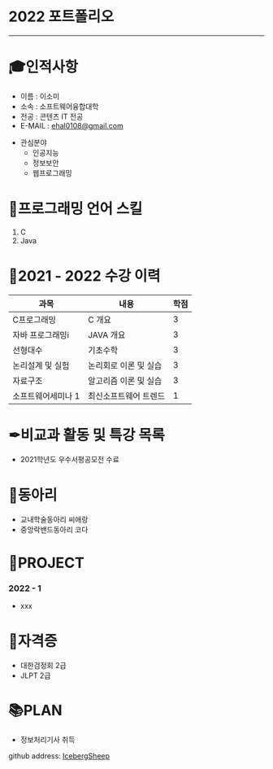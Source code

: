 # 2022 포트폴리오
---
# 🎓인적사항
* 이름 : 이소미
* 소속 : 소프트웨어융합대학
* 전공 : 콘텐츠 IT 전공
* E-MAIL : ehal0108@gmail.com

- 관심분야
  - 인공지능
  - 정보보안
  - 웹프로그래밍

# 📃프로그래밍 언어 스킬
1. C
2. Java

# 📗2021 - 2022 수강 이력
|과목|내용|학점|
|---|---|---|
|C프로그래밍|C 개요|3|
|자바 프로그래밍i|JAVA 개요|3|
|선형대수|기초수학|3|
|논리설계 및 실험|논리회로 이론 및 실습|3|
|자료구조|알고리즘 이론 및 실습|3|
|소프트웨어세미나 1|최신소프트웨어 트렌드|1|

# ✒비교과 활동 및 특강 목록
- 2021학년도 우수서평공모전 수료

# 📘동아리
- 교내학술동아리 씨애랑
- 중앙락밴드동아리 코다

# 🎇PROJECT
### 2022 - 1
- xxx

# 📒자격증
- 대한검정회 2급
- JLPT 2급

# 📚PLAN
- 정보처리기사 취득


github address: [IcebergSheep][github]

[github]:https://github.com/IcebergSheep
